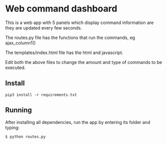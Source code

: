 # Web command dashboard

This is a web app with 5 panels which display command information are they are updated every few seconds.

The routes.py file has the functions that run the commands, eg ajax_column1()

The templates/index.html file has the html and javascript.

Edit both the above files to change the amount and type of commands to be executed.

## Install

```
pip3 install -r requirements.txt
```

## Running

After installing all dependencies, run the app by entering its folder and typing:

`$ python routes.py`


